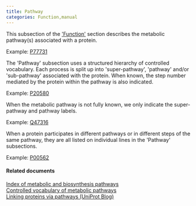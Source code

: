 ```yaml
---
title: Pathway
categories: Function,manual
---
```


This subsection of the ['Function'](http://www.uniprot.org/help/function%5Fsection) section describes the metabolic pathway(s) associated with a protein.

Example: [P77731](https://www.uniprot.org/uniprotkb/P77731#function)

The 'Pathway' subsection uses a structured hierarchy of controlled vocabulary. Each process is split up into 'super-pathway', 'pathway' and/or 'sub-pathway' associated with the protein. When known, the step number mediated by the protein within the pathway is also indicated.

Example: [P20580](https://www.uniprot.org/uniprotkb/P20580#function)

When the metabolic pathway is not fully known, we only indicate the super-pathway and pathway labels.

Example: [Q47316](https://www.uniprot.org/uniprotkb/Q47316#function)

When a protein participates in different pathways or in different steps of the same pathway, they are all listed on individual lines in the 'Pathway' subsections.

Example: [P00562](https://www.uniprot.org/uniprotkb/P00562#function)

#### Related documents

[Index of metabolic and biosynthesis pathways](http://www.uniprot.org/docs/pathway)  
[Controlled vocabulary of metabolic pathways](http://www.uniprot.org/docs/pathlist)  
[Linking proteins via pathways (UniProt Blog)](https://insideuniprot.blogspot.com/2015/09/linking-proteins-via-pathways.html)
